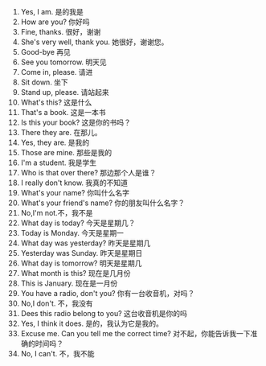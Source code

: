1. Yes, I am. 是的我是
2. How are you? 你好吗
3. Fine, thanks. 很好，谢谢
4. She's very well, thank you. 她很好，谢谢您。
5. Good-bye 再见
6. See you tomorrow. 明天见
7. Come in, please. 请进
8. Sit down. 坐下
9. Stand up, please. 请站起来
10. What's this? 这是什么
11. That's a book. 这是一本书
12. Is this your book? 这是你的书吗？
14. There they are. 在那儿。
15. Yes, they are. 是我的
16. Those are mine. 那些是我的
17. I'm a student. 我是学生
18. Who is that over there? 那边那个人是谁？
19. I really don't know. 我真的不知道
20. What's your name? 你叫什么名字
21. What's your friend's name? 你的朋友叫什么名字？
22. No,I'm not.不，我不是
23. What day is today? 今天是星期几？
24. Today is Monday. 今天是星期一
25. What day was yesterday? 昨天是星期几
26. Yesterday was Sunday. 昨天是星期日
27. What day is tomorrow? 明天是星期几
28. What month is this? 现在是几月份
29. This is January. 现在是一月份
30. You have a radio, don't you? 你有一台收音机，对吗？
31. No,I don't. 不，我没有
32. Dees this radio belong to you? 这台收音机是你的吗
33. Yes, I think it does. 是的，我认为它是我的。
34. Excuse me. Can you tell me the correct time? 对不起，你能告诉我一下准确的时间吗？
35. No, I can't. 不，我不能
